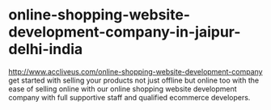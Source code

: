 # online-shopping-website-development-company-in-jaipur-delhi-india
http://www.accliveus.com/online-shopping-website-development-company get started with selling your products not just offline but online too with the ease of selling online with our online shopping website development company with full supportive staff and qualified ecommerce developers.
